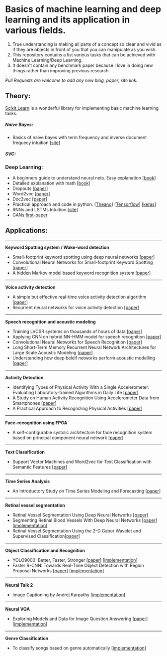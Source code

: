# Basics of machine learning and deep learning and its application in various fields.

1. True understanding is making all parts of a concept so clear and vivid as if they are objects in front of you that you can manipulate as you wish.
2. This repository contains a list various tasks that can be achieved with Machine Learning/Deep Learning.
3. It doesn't contain any benchmark paper because I love in doing new things rather than improving previous research.

*Pull Requests are welcome to add any new blog, paper, site link.*

## Theory:
[Scikit Learn](http://scikit-learn.org/stable/) is a wonderful library for implementing basic machine learning tasks.

##### Naive Bayes:
* Basics of naive bayes with term frequency and inverse document frequecy intuition [[site](http://sebastianraschka.com/Articles/2014_naive_bayes_1.html)]

##### SVC:

### Deep Learning:
* A beginners guide to understand neural nets. Easy explanation [[book](http://neuralnetworksanddeeplearning.com)]
* Detailed explanation with math [[book](http://www.deeplearningbook.org)]
* Dropouts [[paper](https://www.cs.toronto.edu/~hinton/absps/JMLRdropout.pdf)]
* Word2vec [[paper](http://web2.cs.columbia.edu/~blei/seminar/2016_discrete_data/readings/MikolovSutskeverChenCorradoDean2013.pdf)]
* Doc2vec [[paper](https://cs.stanford.edu/~quocle/paragraph_vector.pdf)]
* Practical approach and code in python. [[Theano](http://deeplearning.net/tutorial/)] [[Tensorflow](tensorflow.org/tutorials/)] [[keras](https://github.com/fchollet/keras/)]
* RNNs and LSTMs Intuition [[site](http://blog.echen.me/2017/05/30/exploring-lstms/)]
* GANs [first-paper](https://arxiv.org/pdf/1406.2661.pdf)
## Applications:
***
__Keyword Spotting system / Wake-word detection__
* Small-footprint keyword spotting using deep neural networks [[paper](http://static.googleusercontent.com/media/research.google.com/en//pubs/archive/42537.pdf)]
* Convolutional Neural Networks for Small-footprint Keyword Spotting [[paper](http://static.googleusercontent.com/media/research.google.com/en//pubs/archive/43969.pdf)]
* A hidden Markov model based keyword recognition system [[paper](http://ieeexplore.ieee.org/xpls/abs_all.jsp?arnumber=115555&tag=1)]
***
__Voice activity detection__
* A simple but effective real-time voice activity detection algorithm [[paper](http://www.eurasip.org/Proceedings/Eusipco/Eusipco2009/contents/papers/1569192958.pdf)]
* Recurrent neural networks for voice activity detection [[paper](http://static.googleusercontent.com/media/research.google.com/en//pubs/archive/41186.pdf)]
***
__Speech recognition and acoustic modeling__
* Training LVCSR systems on thousands of hours of data [[paper](http://svr-www.eng.cam.ac.uk/~ky219/papers/evermann-icassp05.pdf)]
* Applying CNN on hybrid NN-HMM model for speech recognition [[paper](http://www.cs.toronto.edu/~asamir/papers/icassp12_cnn.pdf)]
* Convolutional Neural Networks for Speech Recognition [[paper](https://www.microsoft.com/en-us/research/wp-content/uploads/2016/02/TASLP2339736-proof.pdf)]
* Long Short-Term Memory Recurrent Neural Network Architectures for Large Scale Acoustic Modeling [[paper](http://static.googleusercontent.com/media/research.google.com/en//pubs/archive/43905.pdf)]
* Understanding how deep beleif networks perform acoustic modelling [[paper](http://www.cs.toronto.edu/~asamir/papers/icassp12_dbn.pdf)]
***
__Activity Detection__
* Identifying Types of Physical Activity With a Single Accelerometer: Evaluating Laboratory-trained Algorithms in Daily Life [[paper](http://ieeexplore.ieee.org/document/5934365/)]
* A Study on Human Activity Recognition Using Accelerometer Data
from Smartphones [[paper](http://www.sciencedirect.com/science/article/pii/S1877050914008643)]
* A Practical Approach to Recognizing Physical Activities [[paper](https://www.cs.cornell.edu/~tanzeem/pubs/JonathanLester_EDAS-1568973904.pdf)]
***
__Face-recognition using FPGA__
* A self-configurable systolic architecture for face recognition system based on principal component neural network [[paper](http://ieeexplore.ieee.org/xpls/abs_all.jsp?arnumber=5739514)]
***
__Text Classification__
* Support Vector Machines and Word2vec for Text Classification with Semantic Features [[paper](http://ieeexplore.ieee.org/document/7259377/)]
***
__Time Series Analysis__
* An Introductory Study on Time Series Modeling and Forecasting [[paper](https://arxiv.org/abs/1302.6613)]
***
__Retinal vessel segmentation__
* Retinal Vessel Segmentation Using Deep Neural Networks [[paper](https://bib.irb.hr/datoteka/760800.clanak_review.pdf)]
* Segmenting Retinal Blood Vessels With Deep Neural Networks [[paper](http://ieeexplore.ieee.org/document/7440871/)] [[implementation](https://github.com/jain-anshul/segmenting-retina-unet)] 
* Retinal Vessel Segmentation Using the 2-D Gabor Wavelet and Supervised Classification[[paper](http://ieeexplore.ieee.org/document/1677727)]
***
__Object Classification and Recognition__
* YOLO9000: Better, Faster, Stronger [[paper](https://arxiv.org/abs/1612.08242)] [[implementation](https://pjreddie.com/darknet/yolo/)]
* Faster R-CNN: Towards Real-Time Object Detection with Region Proposal Networks [[paper](https://arxiv.org/abs/1506.01497)] [[implementation](https://github.com/ShaoqingRen/faster_rcnn)]

***
__Neural Talk 2__
* Image Captioning by Andrej Karpathy [[implementation](https://github.com/karpathy/neuraltalk2)]
***
__Neural VQA__
* Exploring Models and Data for Image Question Answering [[paper](https://arxiv.org/abs/1505.02074)] [[implementation](https://github.com/abhshkdz/neural-vqa)]
***
__Genre Classification__
* To classify songs based on genre automatically [[implementation](https://github.com/despoisj/DeepAudioClassification)]

